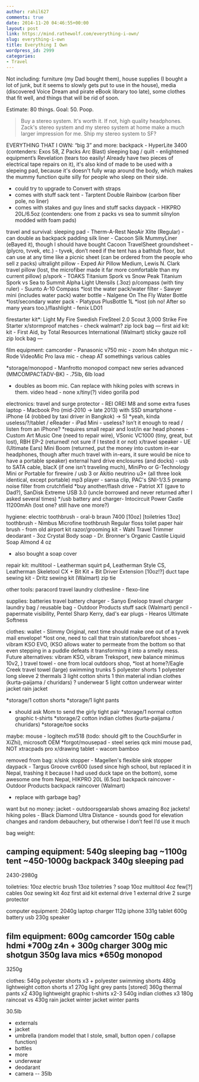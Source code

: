 ```yaml
---
author: rahil627
comments: true
date: 2014-11-20 04:46:55+00:00
layout: post
link: https://mind.rathewolf.com/everything-i-own/
slug: everything-i-own
title: Everything I Own
wordpress_id: 2999
categories:
- Travel
---
```


Not including: furniture (my Dad bought them), house supplies (I bought a lot of junk, but it seems to slowly gets put to use in the house), media (discovered Voice Dream and pirate eBook library too late), some clothes that fit well, and things that will be rid of soon.

Estimate: 80 things.
Goal: 50. Poop.



<blockquote>Buy a stereo system. It's worth it. If not, high quality headphones. Zack's stereo system and my stereo system at home make a much larger impression for me. Ship my stereo system to SF?</blockquote>



EVERYTHING THAT I OWN:
“big 3” and more:
backpack - HyperLite 3400 (contenders: Exos 58, Z Packs Arc Blast)
sleeping bag / quilt - enlightened equipment’s Revelation (tears too easily! Already have two pieces of electrical tape repairs on it), it's also kind of made to be used with a slepeing pad, because it's doesn't fully wrap around the body, which makes the mummy function quite silly for people who sleep on their side.
  - could try to upgrade to Convert with straps
  - comes with stuff sack
tent - Tarptent Double Rainbow (carbon fiber pole, no liner)
  - comes with stakes and guy lines and stuff sacks
daypack - HIKPRO 20L/6.5oz (contenders: one from z packs vs sea to summit silnylon modded with foam pads)

travel and survival:
sleeping pad - Therm-A-Rest NeoAir Xlite (Regular) - can double as backpack padding
silk liner - Cacoon Silk MummyLiner (eBayed it), though I should have bought Cacoon TravelSheet
groundsheet - (plycro, tvvek, etc.) - tyvek, don’t need if the tent has a bathtub floor, but can use at any time like a picnic sheet (can be ordered from the people who sell z packs)
ultralight pillow - Exped Air Pillow Medium, Lewis N. Clark travel pillow (lost, the microfiber made it far more comfortable than my current pillow)
p/spork - TOAKS Titanium Spork vs Snow Peak Titanium Spork vs Sea to Summit Alpha Light Utensils (.3oz)
p/compass (with tiny ruler) - Suunto A-10 Compass
*lost the water pack/water filter - Sawyer mini (includes water pack)
water bottle -  Nalgene On The Fly Water Bottle
*lost/secondary water pack - Platypus PlusBottle 1L
*lost (oh no! After so many years too.)/flashlight - fenix LD01

firestarter kit*:
Light My Fire Swedish FireSteel 2.0 Scout 3,000 Strike Fire Starter
x/stormproof matches - check walmart?
zip lock bag
—
first aid kit:
kit - First Aid, by Total Resources International (Walmart)
sticky gauze roll
zip lock bag
—

film equipment:
camcorder - Panasonic v750
mic - zoom h4n
shotgun mic -  Rode VideoMic Pro
lava mic - cheap AT somethings
various cables

*storage/monopod - Manfrotto monopod compact new series advanced (MMCOMPACTADV-BK) - .75lb, 6lb load
  - doubles as boom mic. Can replace with hiking poles with screws in them.
video head - none
x/tiny(?) video gorilla pod

electronics:
travel and surge protector -  REI OREI M8 and some extra fuses
laptop - Macbook Pro (mid-2010 -> late 2013) with SSD
smartphone - iPhone (4 (robbed by taxi driver in Bangkok) -> 5)
*yeah, kinda useless/?/tablet / eReader - iPad Mini - useless? Isn’t it enough to read / listen from an iPhone?
*requires small repair and lost/in ear head phones - Custom Art Music One (need to repair wire), VSonic VC1000 (tiny, great, but lost), RBH EP-2 (returned! not sure if I tested it or not)
x/travel speaker - UE (Ultimate Ears) Mini Boom (returned, put the money into custom in-ear headphones, though after much travel with in-ears, it sure would be nice to have a portable speaker)
external hard drive enclosures (and docks) - usb to SATA cable, blacX (if one isn’t traveling much), MiniPro or G-Technology Mini or Portable for firewire / usb 3 or Akitio neutrino u3+ (all three look identical, except portable)
mp3 player - sansa clip, PAC's SNI-1/3.5 preamp noise filter from crutchfield
*buy another/flash drive - Patriot XT (gave to Dad?), SanDisk Extreme USB 3.0 (uncle borrowed and never returned after I asked several times)
*/usb battery and charger- Intocircuit Power Castle 11200mAh (lost one? still have one more?)

hygiene:
electric toothbrush - oral-b braun 7400 [10oz]
[toiletries 13oz]
toothbrush - Nimbus Microfine toothbrush Regular
floss
toilet paper
hair brush - from old airport kit
razor/grooming kit - Wahl Travel Trimmer
deodarant - 3oz Crystal Body
soap - Dr. Bronner's Organic Castile Liquid Soap Almond 4 oz
  - also bought a soap cover

repair kit:
multitool - Leatherman squirt p4, Leatherman Style CS, Leatherman Skeletool CX + Bit Kit + Bit Driver Extension [10oz!?]
duct tape
sewing kit - Dritz sewing kit (Walmart)
zip tie

other tools:
paracord
travel laundry clothesline - flexo-line

supplies:
batteries
travel battery charger - Sanyo Eneloop travel charger
laundry bag / reusable bag - Outdoor Products stuff sack (Walmart)
pencil - papermate visibility, Pentel Sharp Kerry, dad's
ear plugs - Hearos Ultimate Softness

clothes:
wallet - Slimmy Original, next time should make one out of a tyvek mail envelope!
*lost one, need to call that train station/barefoot shoes - vibram KSO EVO, (KSO allows water to permeate from the bottom so that even stepping in a puddle defeats it transforming it into a smelly mess. Future alternatives: vibram KSO, vibram Treksport, new balance minimus 10v2, )
travel towel - one from local outdoors shop, *lost at home?/Eagle Creek travel towel (large)
swimming trunks
5 polyester shorts
1 polyester long sleeve
2 thermals
3 light cotton shirts
1 thin material indian clothes (kurta-paijama / churidars)
? underwear
5 light cotton underwear
winter jacket
rain jacket

*storage/1 cotton shorts
*storage/1 light pants
  - should ask Mom to send the girly tight pair
*storage/1 normal cotton graphic t-shirts
*storage/2 cotton indian clothes (kurta-paijama / churidars)
*storage/toe socks

maybe:
mouse - logitech mx518 (todo: should gift to the CouchSurfer in XiZhi), microsoft OEM
*forgot/mousepad - steel series qck mini mouse pad, NOT xtracpads pro
x/drawing tablet - wacom bamboo

removed from bag:
x/sink stopper - Magellen's flexible sink stopper
daypack - Targus Groove cvr600 (used since high school, but replaced it in Nepal, trashing it because I had used duck tape on the bottom), some awesome one from Nepal, HIKPRO 20L (6.5oz)
backpack raincover - Outdoor Products backpack raincover (Walmart)
  - replace with garbage bag?

want but no money:
jacket - outdoorsgearslab shows amazing 8oz jackets!
hiking poles - Black Diamond Ultra Distance - sounds good for elevation changes and random debauchery, but otherwise I don’t feel I’d use it much

bag weight:

camping equipment:
540g sleeping bag
~1100g tent
~450-1000g backpack
340g sleeping pad
--
2430-2980g

toiletries:
10oz electric brush
13oz toiletries
? soap
10oz multitool
4oz few[?] cables
0oz sewing kit
4oz first aid kit
external drive 1
external drive 2
surge protector

computer equipment:
2040g laptop charger
112g iphone
331g tablet
600g battery usb
230g speaker

film equipment:
600g camcorder
150g cable hdmi
*700g z4n + 300g charger
300g mic shotgun
350g lava mics
*650g monopod
--
3250g

clothes:
540g polyester shorts x3 + polyester swimming shorts
480g lightweight cotton shorts x1
270g light grey pants [stored]
360g thermal pants x2
430g lightweight graphic t-shirts x2-3
540g indian clothes x3
180g raincoat vs 430g rain jacket
winter jacket
winter pants

30.5lb
- externals
- jacket
- umbrella (random model that I stole, small, button open / collapse function)
- bottles
- more
- underwear
- deodarant
- camera
--
35lb
